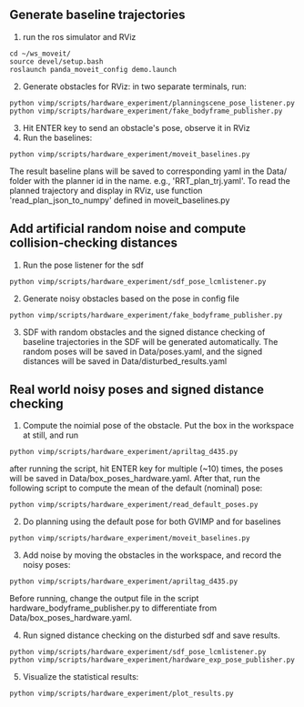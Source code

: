 ## Generate baseline trajectories
1. run the ros simulator and RViz 
```
cd ~/ws_moveit/
source devel/setup.bash
roslaunch panda_moveit_config demo.launch
```
2. Generate obstacles for RViz: in two separate terminals, run:
```
python vimp/scripts/hardware_experiment/planningscene_pose_listener.py
python vimp/scripts/hardware_experiment/fake_bodyframe_publisher.py
```
3. Hit ENTER key to send an obstacle's pose, observe it in RViz
4. Run the baselines:
```
python vimp/scripts/hardware_experiment/moveit_baselines.py
``` 

The result baseline plans will be saved to corresponding yaml in the Data/ folder with the planner id in the name. e.g., 'RRT_plan_trj.yaml'. To read the planned trajectory and display in RViz, use function 'read_plan_json_to_numpy' defined in moveit_baselines.py

## Add artificial random noise and compute collision‐checking distances
1. Run the pose listener for the sdf
```
python vimp/scripts/hardware_experiment/sdf_pose_lcmlistener.py
```
2. Generate noisy obstacles based on the pose in config file
```
python vimp/scripts/hardware_experiment/fake_bodyframe_publisher.py
```
3. SDF with random obstacles and the signed distance checking of baseline trajectories in the SDF will be generated automatically. The random poses will be saved in Data/poses.yaml, and the signed distances will be saved in Data/disturbed_results.yaml


## Real world noisy poses and signed distance checking
1. Compute the noimial pose of the obstacle. Put the box in the workspace at still, and run 
```
python vimp/scripts/hardware_experiment/apriltag_d435.py
```
after running the script, hit ENTER key for multiple (~10) times, the poses will be saved in Data/box_poses_hardware.yaml. After that, run the following script to compute the mean of the default (nominal) pose:
```
python vimp/scripts/hardware_experiment/read_default_poses.py
``` 
2. Do planning using the default pose for both GVIMP and for baselines
```
python vimp/scripts/hardware_experiment/moveit_baselines.py
``` 
3. Add noise by moving the obstacles in the workspace, and record the noisy poses:
```
python vimp/scripts/hardware_experiment/apriltag_d435.py
```
Before running, change the output file in the script hardware_bodyframe_publisher.py to differentiate from Data/box_poses_hardware.yaml.

4. Run signed distance checking on the disturbed sdf and save results. 
```
python vimp/scripts/hardware_experiment/sdf_pose_lcmlistener.py
python vimp/scripts/hardware_experiment/hardware_exp_pose_publisher.py
```

5. Visualize the statistical results:
```
python vimp/scripts/hardware_experiment/plot_results.py
```